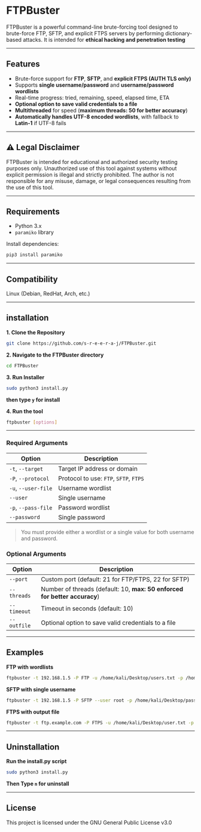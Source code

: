 # FTPBuster

 FTPBuster is a powerful command-line brute-forcing tool designed to brute-force FTP, SFTP, and explicit FTPS servers by performing dictionary-based attacks. It is intended for **ethical hacking and penetration testing**

---

## Features

- Brute-force support for **FTP**, **SFTP**, and **explicit FTPS (AUTH TLS only)**
- Supports **single username/password** and **username/password wordlists**
- Real-time progress: tried, remaining, speed, elapsed time, ETA
- **Optional option to save valid credentials to a file**
- **Multithreaded** for speed (**maximum threads: 50 for better accuracy**)
- **Automatically handles UTF-8 encoded wordlists**, with fallback to **Latin-1** if UTF-8 fails

---

## ⚠️ Legal Disclaimer
FTPBuster is intended for educational and authorized security testing purposes only.
Unauthorized use of this tool against systems without explicit permission is illegal and strictly prohibited.
The author is not responsible for any misuse, damage, or legal consequences resulting from the use of this tool.

---

## Requirements

- Python 3.x
- `paramiko` library

Install dependencies:
```bash
pip3 install paramiko
```

---

## Compatibility
Linux (Debian, RedHat, Arch, etc.)

---

## installation

**1. Clone the Repository**
```bash
git clone https://github.com/s-r-e-e-r-a-j/FTPBuster.git
```
**2. Navigate to the FTPBuster directory**
```bash
cd FTPBuster
```
**3. Run Installer**
```bash
sudo python3 install.py
```
**then type `y` for install**

**4. Run the tool**
```bash
ftpbuster [options]
```

---

### Required Arguments

| Option               | Description                            |
|----------------------|----------------------------------------|
| `-t`, `--target`     | Target IP address or domain            |
| `-P`, `--protocol`   | Protocol to use: `FTP`, `SFTP`, `FTPS` |
| `-u`, `--user-file`  | Username wordlist                      |
| `--user`             | Single username                        |
| `-p`, `--pass-file`  | Password wordlist                      |
| `--password`         | Single password                        |

> You must provide either a wordlist or a single value for both username and password.

### Optional Arguments

| Option         | Description                                                                 |
|----------------|-----------------------------------------------------------------------------|
| `--port`       | Custom port (default: 21 for FTP/FTPS, 22 for SFTP)                         |
| `--threads`    | Number of threads (default: 10, **max: 50 enforced for better accuracy**)   |
| `--timeout`    | Timeout in seconds (default: 10)                                            |
| `--outfile`    | Optional option to save valid credentials to a file                         |

---

## Examples
**FTP with wordlists**
```bash
ftpbuster -t 192.168.1.5 -P FTP -u /home/kali/Desktop/users.txt -p /home/kali/Desktop/passwords.txt
```
**SFTP with single username**
```bash
ftpbuster -t 192.168.1.5 -P SFTP --user root -p /home/kali/Desktop/passwords.txt
```
**FTPS with output file**
```bash
ftpbuster -t ftp.example.com -P FTPS -u /home/kali/Desktop/user.txt -p /home/kali/Desktop/pass.txt --outfile /home/kali/Desktop/valid.txt
```

---

## Uninstallation
**Run the install.py script**
```bash
sudo python3 install.py
```
**Then Type `n` for uninstall**

---
## License
This project is licensed under the GNU General Public License v3.0





